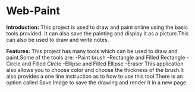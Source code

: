 # Web-Paint
**Introduction:**
	This project is used to draw and paint online using the basic tools provided. It can also save the painting and display it as a picture.This can also be used to draw and write notes.

**Features:**
	This project has many tools which can be used to draw and paint.Some of the tools are:
	-Paint brush
	-Rectangle and Filled Rectangle
	-Circle and Filled Circle
	-Ellipse and Filled Ellipse
	-Eraser
	This application also allows you to choose color and choose the thickness of the brush.It also provides a one line instruction as to how to use this tool.There is an option called Save Image to save the drawing and render it in a new page.


	

